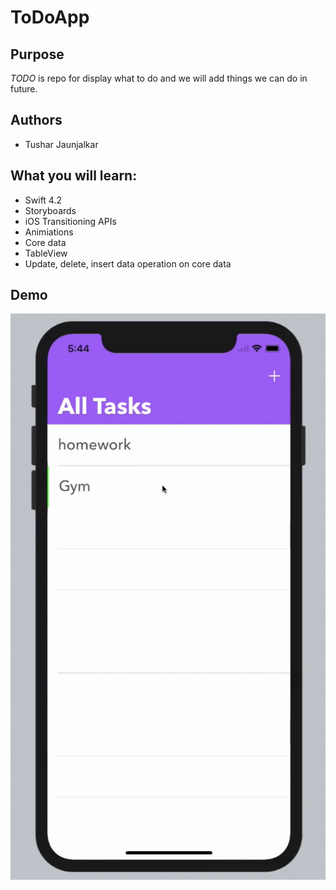 # ToDoApp

## Purpose
_TODO_ is repo for display what to do and we will add things we can do in future.

## Authors
- Tushar Jaunjalkar

## What you will learn:
- Swift 4.2
- Storyboards
- iOS Transitioning APIs
- Animiations
- Core data
- TableView
- Update, delete, insert data operation on core data

## Demo
![](todo.gif)
